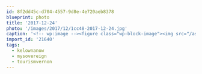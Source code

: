 ```yaml
---
id: 8f2dd45c-d704-4557-9d8e-4e720aeb8378
blueprint: photo
title: '2017-12-24'
photo: '/images/2017/12/1cc48-2017-12-24.jpg'
caption: '<!-- wp:image --><figure class="wp-block-image"><img src="/assets/images/2017/12/1cc48-2017-12-24.jpg" /></figure><!-- /wp:image --><!-- wp:paragraph --><p>Halo winter  my old friend #mysovereign #kelownanow #tourismvernon</p><!-- /wp:paragraph -->'
import_id: '21640'
tags:
  - kelownanow
  - mysovereign
  - tourismvernon
---
```

